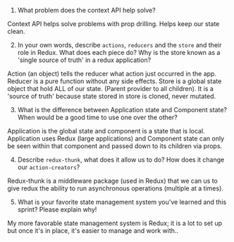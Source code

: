 1. What problem does the context API help solve?

Context API helps solve problems with prop drilling. Helps keep our state clean.

2. In your own words, describe `actions`, `reducers` and the `store` and their role in Redux. What does each piece do? Why is the store known as a 'single source of truth' in a redux application?

Action (an object) tells the reducer what action just occurred in the app. Reducer is a pure function without any side effects. Store is a global state object that hold ALL of our state. (Parent provider to all children). It is a 'source of truth' because state stored in store is cloned, never mutated.

3. What is the difference between Application state and Component state? When would be a good time to use one over the other?

Application is the global state and component is a state that is local. Application uses Redux (large applications) and Component state can only be seen within that component and passed down to its children via props.

4. Describe `redux-thunk`, what does it allow us to do? How does it change our `action-creators`?

Redux-thunk is a middleware package (used in Redux) that we can us to give redux the ability to run asynchronous operations (multiple at a times).

5. What is your favorite state management system you've learned and this sprint? Please explain why!

My more favorable state management system is Redux; it is a lot to set up but once it's in place, it's easier to manage and work with..

